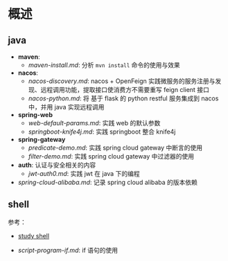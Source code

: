 # 概述

## java 

- **maven**:
    - *maven-install.md*: 分析 `mvn install` 命令的使用与效果
- **nacos**:
    - *nacos-discovery.md*: nacos + OpenFeign 实践微服务的服务注册与发现、远程调用功能，提取接口使消费方不需要重写 feign client 接口
    - *nacos-python.md*: 将 基于 flask 的 python restful 服务集成到 nacos 中，并用 java 实现远程调用
- **spring-web**
    - *web-default-params.md*: 实践 web 的默认参数
    - *springboot-knife4j.md*: 实践 springboot 整合 knife4j
- **spring-gateway**
    - *predicate-demo.md*: 实践 spring cloud gateway 中断言的使用
    - *filter-demo.md*: 实践 spring cloud gateway 中过滤器的使用
- **auth**: 认证与安全相关的内容
    - *jwt-auth0.md*: 实践 jwt 在 java 下的编程
- *spring-cloud-alibaba.md*: 记录 spring cloud alibaba 的版本依赖

## shell

参考：

- [study shell](https://chu888chu888.gitbooks.io/shellstudy/content/chapter1.html)

- *script-program-if.md*: if 语句的使用

